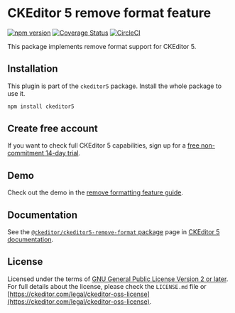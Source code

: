 CKEditor&nbsp;5 remove format feature
===========================

[![npm version](https://badge.fury.io/js/%40ckeditor%2Fckeditor5-remove-format.svg)](https://www.npmjs.com/package/@ckeditor/ckeditor5-remove-format)
[![Coverage Status](https://coveralls.io/repos/github/ckeditor/ckeditor5/badge.svg?branch=master)](https://coveralls.io/github/ckeditor/ckeditor5?branch=master)
[![CircleCI](https://circleci.com/gh/ckeditor/ckeditor5.svg?style=shield)](https://app.circleci.com/pipelines/github/ckeditor/ckeditor5?branch=master)

This package implements remove format support for CKEditor&nbsp;5.

## Installation

This plugin is part of the `ckeditor5` package. Install the whole package to use it.

```bash
npm install ckeditor5
```

## Create free account

If you want to check full CKEditor&nbsp;5 capabilities, sign up for a [free non-commitment 14-day trial](https://portal.ckeditor.com/signup).

## Demo

Check out the demo in the [remove formatting feature guide](https://ckeditor.com/docs/ckeditor5/latest/features/remove-format.html#demo).

## Documentation

See the [`@ckeditor/ckeditor5-remove-format` package](https://ckeditor.com/docs/ckeditor5/latest/api/remove-format.html) page in [CKEditor&nbsp;5 documentation](https://ckeditor.com/docs/ckeditor5/latest/).

## License

Licensed under the terms of [GNU General Public License Version 2 or later](http://www.gnu.org/licenses/gpl.html). For full details about the license, please check the `LICENSE.md` file or [https://ckeditor.com/legal/ckeditor-oss-license](https://ckeditor.com/legal/ckeditor-oss-license).
